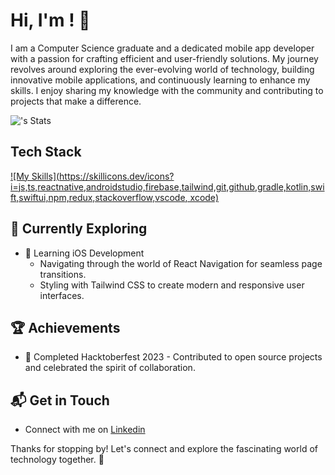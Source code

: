# Hi, I'm <Saif Ur Rehman>! 👋

I am a Computer Science graduate and a dedicated mobile app developer with a passion for crafting efficient and user-friendly solutions. My journey revolves around exploring the ever-evolving world of technology, building innovative mobile applications, and continuously learning to enhance my skills. I enjoy sharing my knowledge with the community and contributing to projects that make a difference.

![</Saif-Ur-Rehman19>'s Stats](https://github-readme-stats.vercel.app/api?username=</Saif-Ur-Rehman19>&theme=vue-dark&show_icons=true&hide_border=true&count_private=true)


## Tech Stack
[![My Skills](https://skillicons.dev/icons?i=js,ts,reactnative,androidstudio,firebase,tailwind,git,github,gradle,kotlin,swift,swiftui,npm,redux,stackoverflow,vscode, xcode)](https://skillicons.dev)

## 🌱 Currently Exploring

- 🚀 Learning iOS Development
  - Navigating through the world of React Navigation for seamless page transitions.
  - Styling with Tailwind CSS to create modern and responsive user interfaces.

 ## 🏆 Achievements

- 🌟 Completed Hacktoberfest 2023 - Contributed to open source projects and celebrated the spirit of collaboration.


## 📬 Get in Touch

- Connect with me on [Linkedin](https://www.linkedin.com/in/saif-ur-rehman-5821b119a/)

Thanks for stopping by! Let's connect and explore the fascinating world of technology together. 🚀



<!--

Here are some ideas to get you started:

- 🔭 I’m currently working on ...
- 🌱 I’m currently learning ...
- 👯 I’m looking to collaborate on ...
- 🤔 I’m looking for help with ...
- 💬 Ask me about ...
- 📫 How to reach me: ...
- 😄 Pronouns: ...
- ⚡ Fun fact: ...
-->
